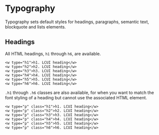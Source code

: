 # Typography

Typography sets default styles for headings, paragraphs, semantic text, blockquote and lists elements.

## Headings

All HTML headings, `h1` through `h6`, are available.

``` headings-demo-xml
<w type="h1">h1. LCUI heading</w>
<w type="h2">h2. LCUI heading</w>
<w type="h3">h3. LCUI heading</w>
<w type="h4">h4. LCUI heading</w>
<w type="h5">h5. LCUI heading</w>
<w type="h6">h6. LCUI heading</w>
```

`.h1` through `.h6` classes are also available, for when you want to match the font styling of a heading but cannot use the associated HTML element.

``` headings-demo-xml
<w type="p" class="h1">h1. LCUI heading</w>
<w type="p" class="h2">h2. LCUI heading</w>
<w type="p" class="h3">h3. LCUI heading</w>
<w type="p" class="h4">h4. LCUI heading</w>
<w type="p" class="h5">h5. LCUI heading</w>
<w type="p" class="h6">h6. LCUI heading</w>
```
